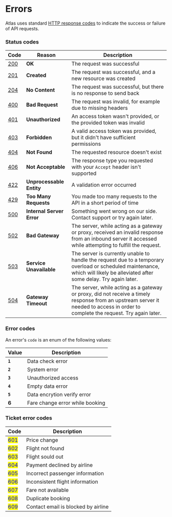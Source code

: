 # Errors

Atlas uses standard [HTTP response codes](https://httpstatuses.com/) to indicate the success or failure of API requests.

### Status codes

| Code                                | Reason                    | Description                                                                                                                                                                      |
| ----------------------------------- | ------------------------- | -------------------------------------------------------------------------------------------------------------------------------------------------------------------------------- |
| [200](https://httpstatuses.com/200) | **OK**                    | The request was successful                                                                                                                                                       |
| [201](https://httpstatuses.com/201) | **Created**               | The request was successful, and a new resource was created                                                                                                                       |
| [204](https://httpstatuses.com/204) | **No Content**            | The request was successful, but there is no response to send back                                                                                                                |
| [400](https://httpstatuses.com/400) | **Bad Request**           | The request was invalid, for example due to missing headers                                                                                                                      |
| [401](https://httpstatuses.com/401) | **Unauthorized**          | An access token wasn't provided, or the provided token was invalid                                                                                                               |
| [403](https://httpstatuses.com/403) | **Forbidden**             | A valid access token was provided, but it didn't have sufficient permissions                                                                                                     |
| [404](https://httpstatuses.com/404) | **Not Found**             | The requested resource doesn't exist                                                                                                                                             |
| [406](https://httpstatuses.com/406) | **Not Acceptable**        | The response type you requested with your `Accept` header isn't supported                                                                                                        |
| [422](https://httpstatuses.com/422) | **Unprocessable Entity**  | A validation error occurred                                                                                                                                                      |
| [429](https://httpstatuses.com/429) | **Too Many Requests**     | You made too many requests to the API in a short period of time                                                                                                                  |
| [500](https://httpstatuses.com/500) | **Internal Server Error** | Something went wrong on our side. Contact support or try again later.                                                                                                            |
| [502](https://httpstatuses.com/502) | **Bad Gateway**           | The server, while acting as a gateway or proxy, received an invalid response from an inbound server it accessed while attempting to fulfill the request.                         |
| [503](https://httpstatuses.com/503) | **Service Unavailable**   | The server is currently unable to handle the request due to a temporary overload or scheduled maintenance, which will likely be alleviated after some delay. Try again later.    |
| [504](https://httpstatuses.com/504) | **Gateway Timeout**       | The server, while acting as a gateway or proxy, did not receive a timely response from an upstream server it needed to access in order to complete the request. Try again later. |



### **Error codes**

An error's `code` is an enum of the following values:

| Value   | Description                     |
| ------- | ------------------------------- |
| **`1`** | Data check error                |
| **`2`** | System error                    |
| **`3`** | Unauthorized access             |
| **`4`** | Empty data error                |
| **`5`** | Data encrytion verify error     |
| **6**   | Fare change error while booking |



### Ticket error codes

| Code                                 | Description                         |
| ------------------------------------ | ----------------------------------- |
| <mark style="color:blue;">601</mark> | Price change                        |
| <mark style="color:blue;">602</mark> | Flight not found                    |
| <mark style="color:blue;">603</mark> | Flight sould out                    |
| <mark style="color:blue;">604</mark> | Payment declined by airline         |
| <mark style="color:blue;">605</mark> | Incorrect passenger information     |
| <mark style="color:blue;">606</mark> | Inconsistent flight information     |
| <mark style="color:blue;">607</mark> | Fare not available                  |
| <mark style="color:blue;">608</mark> | Duplicate booking                   |
| <mark style="color:blue;">609</mark> | Contact email is blocked by airline |




